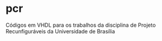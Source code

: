 # pcr
Códigos em VHDL para os trabalhos da disciplina de Projeto Recunfiguráveis da Universidade de Brasília
